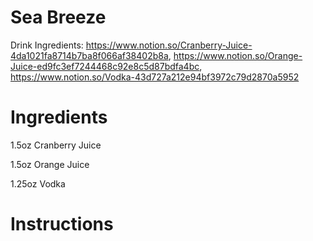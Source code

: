 # Sea Breeze

Drink Ingredients: https://www.notion.so/Cranberry-Juice-4da1021fa8714b7ba8f066af38402b8a, https://www.notion.so/Orange-Juice-ed9fc3ef7244468c92e8c5d87bdfa4bc, https://www.notion.so/Vodka-43d727a212e94bf3972c79d2870a5952

# Ingredients

1.5oz Cranberry Juice

1.5oz Orange Juice

1.25oz Vodka

# Instructions